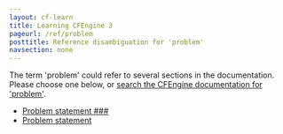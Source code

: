 ```yaml
---
layout: cf-learn
title: Learning CFEngine 3
pageurl: /ref/problem
posttitle: Reference disambiguation for 'problem'
navsection: none
---
```


The term 'problem' could refer to several sections in the documentation. Please choose one below, or
[search the CFEngine documentation for 'problem'](http://cfengine.com/docs/latest/search.html?q=problem).

- [Problem statement \#\#\#](http://cfengine.com/docs/latest/enterprise-cfengine-guide-best-practices.html#problem-statement-###)
- [Problem statement](http://cfengine.com/docs/latest/examples-tutorials-tags.html#problem-statement)
